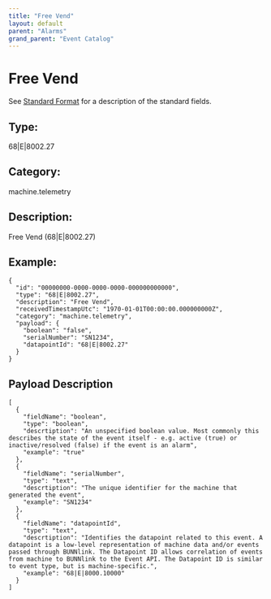 ```yaml
---
title: "Free Vend"
layout: default
parent: "Alarms"
grand_parent: "Event Catalog"
---
```


# Free Vend

See [Standard Format](/event-subscriptions/event-format) for a description of the standard fields.

## Type:

68\|E\|8002.27

## Category:

machine.telemetry

## Description: 

Free Vend (68\|E\|8002.27)

## Example:

```
{
  "id": "00000000-0000-0000-0000-000000000000",
  "type": "68|E|8002.27",
  "description": "Free Vend",
  "receivedTimestampUtc": "1970-01-01T00:00:00.000000000Z",
  "category": "machine.telemetry",
  "payload": {
    "boolean": "false",
    "serialNumber": "SN1234",
    "datapointId": "68|E|8002.27"
  }
}
```

## Payload Description

```
[
  {
    "fieldName": "boolean",
    "type": "boolean",
    "descrtiption": "An unspecified boolean value. Most commonly this describes the state of the event itself - e.g. active (true) or inactive/resolved (false) if the event is an alarm",
    "example": "true"
  },
  {
    "fieldName": "serialNumber",
    "type": "text",
    "descrtiption": "The unique identifier for the machine that generated the event",
    "example": "SN1234"
  },
  {
    "fieldName": "datapointId",
    "type": "text",
    "descrtiption": "Identifies the datapoint related to this event. A datapoint is a low-level representation of machine data and/or events passed through BUNNlink. The Datapoint ID allows correlation of events from machine to BUNNlink to the Event API. The Datapoint ID is similar to event type, but is machine-specific.",
    "example": "68|E|8000.10000"
  }
]
```

